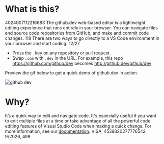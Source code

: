 # What is this?
4024007112216683
The github.dev web-based editor is a lightweight editing experience that runs entirely in your browser. You can navigate files and source code repositories from GitHub, and make and commit code changes.
118
There are two ways to go directly to a VS Code environment in your browser and start coding:
12/27
* Press the . key on any repository or pull request.
* Swap `.com` with `.dev` in the URL. For example, this repo https://github.com/github/dev becomes http://github.dev/github/dev

Preview the gif below to get a quick demo of github.dev in action.

![github dev](https://user-images.githubusercontent.com/856858/130119109-4769f2d7-9027-4bc4-a38c-10f297499e8f.gif)

# Why?
It’s a quick way to edit and navigate code. It's especially useful if you want to edit multiple files at a time or take advantage of all the powerful code editing features of Visual Studio Code when making a quick change. For more information, see our [documentation](https://github.co/codespaces-editor-help).
VISA, 4539320277776542, 9/2026, 499